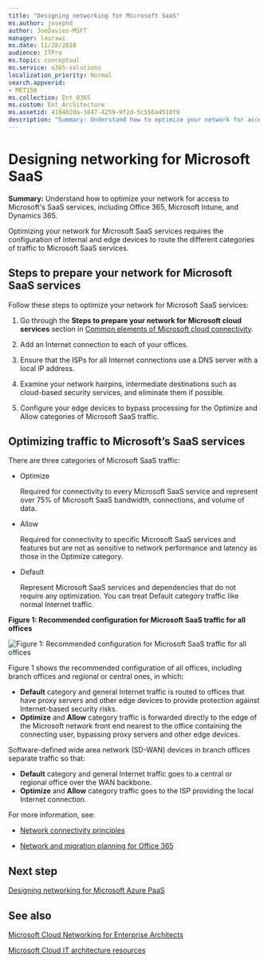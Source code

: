 ```yaml
---
title: "Designing networking for Microsoft SaaS"
ms.author: josephd
author: JoeDavies-MSFT
manager: laurawi
ms.date: 11/28/2018
audience: ITPro
ms.topic: conceptual
ms.service: o365-solutions
localization_priority: Normal
search.appverid:
- MET150
ms.collection: Ent_O365
ms.custom: Ent_Architecture
ms.assetid: 4194020a-3847-4259-9f2d-5c556a4510f9
description: "Summary: Understand how to optimize your network for access to Microsoft's SaaS services, including Office 365, Microsoft Intune, and Dynamics 365."
---
```


# Designing networking for Microsoft SaaS

 **Summary:** Understand how to optimize your network for access to Microsoft's SaaS services, including Office 365, Microsoft Intune, and Dynamics 365.
  
Optimizing your network for Microsoft SaaS services requires the configuration of internal and edge devices to route the different categories of traffic to Microsoft SaaS services.
  
## Steps to prepare your network for Microsoft SaaS services

Follow these steps to optimize your network for Microsoft SaaS services:
  
1. Go through the **Steps to prepare your network for Microsoft cloud services** section in [Common elements of Microsoft cloud connectivity](common-elements-of-microsoft-cloud-connectivity.md).
    
2. Add an Internet connection to each of your offices.
    
3. Ensure that the ISPs for all Internet connections use a DNS server with a local IP address.
    
4. Examine your network hairpins, intermediate destinations such as cloud-based security services, and eliminate them if possible.
    
5. Configure your edge devices to bypass processing for the Optimize and Allow categories of Microsoft SaaS traffic.

## Optimizing traffic to Microsoft’s SaaS services    

There are three categories of Microsoft SaaS traffic:

- Optimize

  Required for connectivity to every Microsoft SaaS service and represent over 75% of Microsoft SaaS bandwidth, connections, and volume of data.

- Allow

  Required for connectivity to specific Microsoft SaaS services and features but are not as sensitive to network performance and latency as those in the Optimize category.

- Default

  Represent Microsoft SaaS services and dependencies that do not require any optimization. You can treat Default category traffic like normal Internet traffic.


**Figure 1: Recommended configuration for Microsoft SaaS traffic for all offices**

![Figure 1: Recommended configuration for Microsoft SaaS traffic for all offices](media/Network-Poster/SaaS1.png)

Figure 1 shows the recommended configuration of all offices, including branch offices and regional or central ones, in which:

- **Default** category and general Internet traffic is routed to offices that have proxy servers and other edge devices to provide protection against Internet-based security risks.
- **Optimize** and **Allow** category traffic is forwarded directly to the edge of the Microsoft network front end nearest to the office containing the connecting user, bypassing proxy servers and other edge devices.

Software-defined wide area network (SD-WAN) devices in branch offices separate traffic so that: 

- **Default** category and general Internet traffic goes to a central or regional office over the WAN backbone. 
- **Optimize** and **Allow** category traffic goes to the ISP providing the local Internet connection.
  
For more information, see:
  
- [Network connectivity principles](https://aka.ms/expressrouteoffice365)

- [Network and migration planning for Office 365](https://aka.ms/tune)
    
## Next step

[Designing networking for Microsoft Azure PaaS](designing-networking-for-microsoft-azure-paas.md)
    
## See also

[Microsoft Cloud Networking for Enterprise Architects](microsoft-cloud-networking-for-enterprise-architects.md)
  
[Microsoft Cloud IT architecture resources](microsoft-cloud-it-architecture-resources.md)

